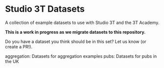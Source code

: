 # Studio 3T Datasets

A collection of example datasets to use with Studio 3T and the 3T Academy. 

**This is a work in progress as we migrate datasets to this repository.**

Do you have a dataset you think should be in this set? Let us know (or create a PR!).

aggregation: Datasets for aggregation examples
pubs: Datasets for pubs in the UK




